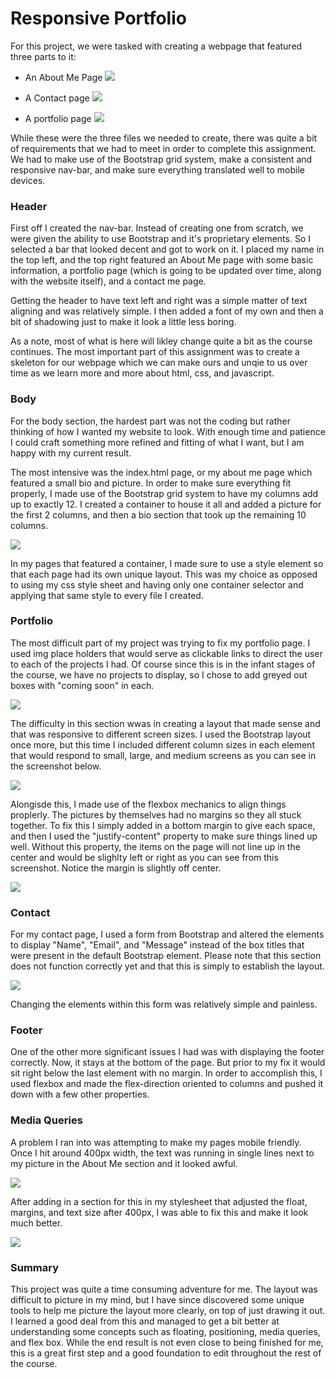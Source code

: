 # Responsive Portfolio #

For this project, we were tasked with creating a webpage that featured three 
parts to it:

* An About Me Page
![](Assets/Images/AboutMeScreenshot.PNG)

* A Contact page
![](Assets/Images/ContactScreenshot.PNG)

* A portfolio page
![](Assets/Images/MyPortfolioScreenshot.PNG)

While these were the three files we needed to create, there was quite a bit of requirements that we had to meet in order to complete this assignment. We had to 
make use of the Bootstrap grid system, make a consistent and responsive nav-bar, and make sure everything translated well to mobile devices.

### Header

First off I created the nav-bar. Instead of creating one from scratch, we were given the ability to use Bootstrap and it's proprietary elements. So I selected a bar that looked decent and got to work on it. I placed my name in the top left, and the top right featured an About Me page with some basic information, a portfolio page (which is going to be updated over time, along with the website itself), and a contact me page.

Getting the header to have text left and right was a simple matter of text aligning and was relatively simple. I then added a font of my own and then a bit of shadowing just to make it look a little less boring. 

As a note, most of what is here will likley change quite a bit as the course continues. The most important part of this assignment was to create a skeleton for our webpage which we can make ours and unqie to us over time as we learn more and more about html, css, and javascript.


### Body

For the body section, the hardest part was not the coding but rather thinking of how I wanted my website to look. With enough time and patience I could craft something more refined and fitting of what I want, but I am happy with my current result.

The most intensive was the index.html page, or my about me page which featured a small bio and picture. In order to make sure everything fit properly, I made use of the Bootstrap grid system to have my columns add up to exactly 12. I created a container to house it all and added a picture for the first 2 columns, and then a bio section that took up the remaining 10 columns. 

![](Assets/Images/ContainerScreenshot.PNG)

In my pages that featured a container, I made sure to use a style element so that each page had its own unique layout. This was my choice as opposed to using my css style sheet and having only one container selector and applying that same style to every file I created. 

### Portfolio

The most difficult part of my project was trying to fix my portfolio page. I used img place holders that would serve as clickable links to direct the user to each of the projects I had. Of course since this is in the infant stages of the course, we have no projects to display, so I chose to add greyed out boxes with "coming soon" in each. 

![](Assets/Images/ComingSoon.PNG)

The difficulty in this section wwas in creating a layout that made sense and that was responsive to different screen sizes. I used the Bootstrap layout once more, but this time I included different column sizes in each element that would respond to small, large, and medium screens as you can see in the screenshot below.

![](Assets/Images/ColExample.PNG)

Alongisde this, I made use of the flexbox mechanics to align things proplerly. The pictures by themselves had no margins so they all stuck together. To fix this I simply added in a bottom margin to give each space, and then I used the "justify-content" property to make sure things lined up well. Without this property, the items on the page will not line up in the center and would be slighlty left or right as you can see from this screenshot. Notice the margin is slightly off center.

![](Assets/Images/NoFlexBox.PNG)

### Contact

For my contact page, I used a form from Bootstrap and altered the elements to display "Name", "Email", and "Message" instead of the box titles that were present in the default Bootstrap element. Please note that this section does not function correctly yet and that this is simply to establish the layout.

![](Assets/Images/ContactForm.PNG)

Changing the elements within this form was relatively simple and painless. 

### Footer

One of the other more significant issues I had was with displaying the footer correctly. Now, it stays at the bottom of the page. But prior to my fix it would sit right below the last element with no margin. In order to accomplish this, I used flexbox and made the flex-direction oriented to columns and pushed it down with a few other properties. 

### Media Queries

A problem I ran into was attempting to make my pages mobile friendly. Once I hit around 400px width, the text was running in single lines next to my picture in the About Me section and it looked awful.

![](Assets/Images/NoMediaQuery.PNG)

After adding in a section for this in my stylesheet that adjusted the float, margins, and text size after 400px, I was able to fix this and make it look much better.

![](Assets/Images/MediaQuery.PNG)

### Summary

This project was quite a time consuming adventure for me. The layout was difficult to picture in my mind, but I have since discovered some unique tools to help me picture the layout more clearly, on top of just drawing it out. I learned a good deal from this and managed to get a bit better at understanding some concepts such as floating, positioning, media queries, and flex box. While the end result is not even close to being finished for me, this is a great first step and a good foundation to edit throughout the rest of the course.









